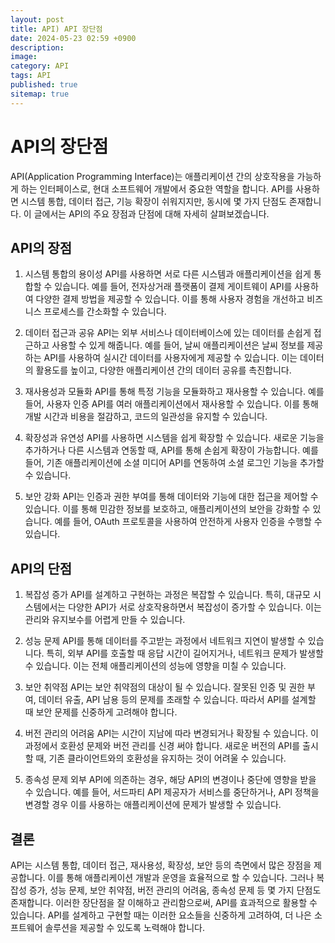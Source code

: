 ```yaml
---
layout: post
title: API) API 장단점
date: 2024-05-23 02:59 +0900
description: 
image: 
category: API
tags: API
published: true
sitemap: true
---
```


# API의 장단점
API(Application Programming Interface)는 애플리케이션 간의 상호작용을 가능하게 하는 인터페이스로, 현대 소프트웨어 개발에서 중요한 역할을 합니다. API를 사용하면 시스템 통합, 데이터 접근, 기능 확장이 쉬워지지만, 동시에 몇 가지 단점도 존재합니다. 이 글에서는 API의 주요 장점과 단점에 대해 자세히 살펴보겠습니다.

## API의 장점
1. 시스템 통합의 용이성
API를 사용하면 서로 다른 시스템과 애플리케이션을 쉽게 통합할 수 있습니다. 예를 들어, 전자상거래 플랫폼이 결제 게이트웨이 API를 사용하여 다양한 결제 방법을 제공할 수 있습니다. 이를 통해 사용자 경험을 개선하고 비즈니스 프로세스를 간소화할 수 있습니다.

2. 데이터 접근과 공유
API는 외부 서비스나 데이터베이스에 있는 데이터를 손쉽게 접근하고 사용할 수 있게 해줍니다. 예를 들어, 날씨 애플리케이션은 날씨 정보를 제공하는 API를 사용하여 실시간 데이터를 사용자에게 제공할 수 있습니다. 이는 데이터의 활용도를 높이고, 다양한 애플리케이션 간의 데이터 공유를 촉진합니다.

3. 재사용성과 모듈화
API를 통해 특정 기능을 모듈화하고 재사용할 수 있습니다. 예를 들어, 사용자 인증 API를 여러 애플리케이션에서 재사용할 수 있습니다. 이를 통해 개발 시간과 비용을 절감하고, 코드의 일관성을 유지할 수 있습니다.

4. 확장성과 유연성
API를 사용하면 시스템을 쉽게 확장할 수 있습니다. 새로운 기능을 추가하거나 다른 시스템과 연동할 때, API를 통해 손쉽게 확장이 가능합니다. 예를 들어, 기존 애플리케이션에 소셜 미디어 API를 연동하여 소셜 로그인 기능을 추가할 수 있습니다.

5. 보안 강화
API는 인증과 권한 부여를 통해 데이터와 기능에 대한 접근을 제어할 수 있습니다. 이를 통해 민감한 정보를 보호하고, 애플리케이션의 보안을 강화할 수 있습니다. 예를 들어, OAuth 프로토콜을 사용하여 안전하게 사용자 인증을 수행할 수 있습니다.

## API의 단점
1. 복잡성 증가
API를 설계하고 구현하는 과정은 복잡할 수 있습니다. 특히, 대규모 시스템에서는 다양한 API가 서로 상호작용하면서 복잡성이 증가할 수 있습니다. 이는 관리와 유지보수를 어렵게 만들 수 있습니다.

2. 성능 문제
API를 통해 데이터를 주고받는 과정에서 네트워크 지연이 발생할 수 있습니다. 특히, 외부 API를 호출할 때 응답 시간이 길어지거나, 네트워크 문제가 발생할 수 있습니다. 이는 전체 애플리케이션의 성능에 영향을 미칠 수 있습니다.

3. 보안 취약점
API는 보안 취약점의 대상이 될 수 있습니다. 잘못된 인증 및 권한 부여, 데이터 유출, API 남용 등의 문제를 초래할 수 있습니다. 따라서 API를 설계할 때 보안 문제를 신중하게 고려해야 합니다.

4. 버전 관리의 어려움
API는 시간이 지남에 따라 변경되거나 확장될 수 있습니다. 이 과정에서 호환성 문제와 버전 관리를 신경 써야 합니다. 새로운 버전의 API를 출시할 때, 기존 클라이언트와의 호환성을 유지하는 것이 어려울 수 있습니다.

5. 종속성 문제
외부 API에 의존하는 경우, 해당 API의 변경이나 중단에 영향을 받을 수 있습니다. 예를 들어, 서드파티 API 제공자가 서비스를 중단하거나, API 정책을 변경할 경우 이를 사용하는 애플리케이션에 문제가 발생할 수 있습니다.

## 결론
API는 시스템 통합, 데이터 접근, 재사용성, 확장성, 보안 등의 측면에서 많은 장점을 제공합니다. 이를 통해 애플리케이션 개발과 운영을 효율적으로 할 수 있습니다. 그러나 복잡성 증가, 성능 문제, 보안 취약점, 버전 관리의 어려움, 종속성 문제 등 몇 가지 단점도 존재합니다. 이러한 장단점을 잘 이해하고 관리함으로써, API를 효과적으로 활용할 수 있습니다. API를 설계하고 구현할 때는 이러한 요소들을 신중하게 고려하여, 더 나은 소프트웨어 솔루션을 제공할 수 있도록 노력해야 합니다.